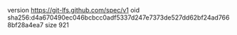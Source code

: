 version https://git-lfs.github.com/spec/v1
oid sha256:d4a670490ec046bcbcc0adf5337d247e7373de527dd62bf24ad7668bf28a4ea7
size 921
